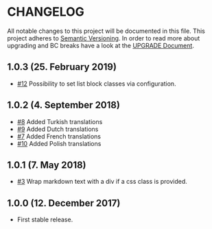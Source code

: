 # CHANGELOG

All notable changes to this project will be documented in this file. This project adheres to [Semantic Versioning](http://semver.org/).
In order to read more about upgrading and BC breaks have a look at the [UPGRADE Document](UPGRADE.md).

## 1.0.3 (25. February 2019)

+ [#12](https://github.com/luyadev/luya-generic/pull/12) Possibility to set list block classes via configuration.

## 1.0.2 (4. September 2018)

+ [#8](https://github.com/luyadev/luya-generic/pull/8) Added Turkish translations
+ [#9](https://github.com/luyadev/luya-generic/pull/9) Added Dutch translations
+ [#7](https://github.com/luyadev/luya-generic/pull/7) Added French translations
+ [#10](https://github.com/luyadev/luya-generic/pull/10) Added Polish translations

## 1.0.1 (7. May 2018)

+ [#3](https://github.com/luyadev/luya-generic/issues/3) Wrap markdown text with a div if a css class is provided.

## 1.0.0 (12. December 2017)

+ First stable release.
